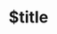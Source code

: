 ---
title: $title
second_title: Aspose.Cells for.NETAPIリファレンス
description: $description
type: docs
weight: $weight
url: /ja/net/$ref/
---